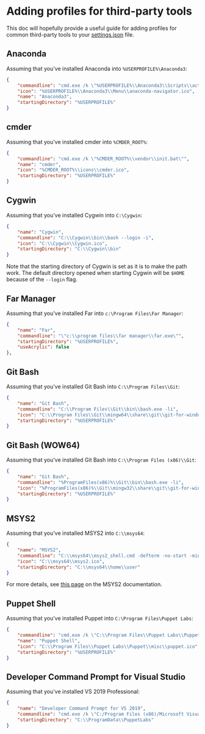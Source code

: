 # Adding profiles for third-party tools

This doc will hopefully provide a useful guide for adding profiles for common third-party tools to your
[settings.json](https://docs.microsoft.com/en-us/windows/terminal/customize-settings/profile-settings) file.

## Anaconda

Assuming that you've installed Anaconda into `%USERPROFILE%\Anaconda3`:

```json
{
    "commandline": "cmd.exe /k \"%USERPROFILE%\\Anaconda3\\Scripts\\activate.bat %USERPROFILE%\\Anaconda3\"",
    "icon": "%USERPROFILE%\\Anaconda3\\Menu\\anaconda-navigator.ico",
    "name": "Anaconda3",
    "startingDirectory": "%USERPROFILE%"
}
```

## cmder

Assuming that you've installed cmder into `%CMDER_ROOT%`:

```json
{
    "commandline": "cmd.exe /k \"%CMDER_ROOT%\\vendor\\init.bat\"",
    "name": "cmder",
    "icon": "%CMDER_ROOT%\\icons\\cmder.ico",
    "startingDirectory": "%USERPROFILE%"
}
```

## Cygwin

Assuming that you've installed Cygwin into `C:\Cygwin`:

```json
{
    "name": "Cygwin",
    "commandline": "C:\\Cygwin\\bin\\bash --login -i",
    "icon": "C:\\Cygwin\\Cygwin.ico",
    "startingDirectory": "C:\\Cygwin\\bin"
}
```

Note that the starting directory of Cygwin is set as it is to make the path
work. The default directory opened when starting Cygwin will be `$HOME` because
of the `--login` flag.

## Far Manager

Assuming that you've installed Far into `c:\Program Files\Far Manager`:

```json
{
    "name": "Far",
    "commandline": "\"c:\\program files\\far manager\\far.exe\"",
    "startingDirectory": "%USERPROFILE%",
    "useAcrylic": false
},
```

## Git Bash

Assuming that you've installed Git Bash into `C:\\Program Files\\Git`:

```json
{
    "name": "Git Bash",
    "commandline": "C:\\Program Files\\Git\\bin\\bash.exe -li",
    "icon": "C:\\Program Files\\Git\\mingw64\\share\\git\\git-for-windows.ico",
    "startingDirectory": "%USERPROFILE%"
}
````

## Git Bash (WOW64)

Assuming that you've installed Git Bash into `C:\\Program Files (x86)\\Git`:

```json
{
    "name": "Git Bash",
    "commandline": "%ProgramFiles(x86)%\\Git\\bin\\bash.exe -li",
    "icon": "%ProgramFiles(x86)%\\Git\\mingw32\\share\\git\\git-for-windows.ico",
    "startingDirectory": "%USERPROFILE%"
}
```

## MSYS2

Assuming that you've installed MSYS2 into `C:\\msys64`:

```json
{
    "name": "MSYS2",
    "commandline": "C:\\msys64\\msys2_shell.cmd -defterm -no-start -mingw64",
    "icon": "C:\\msys64\\msys2.ico",
    "startingDirectory": "C:\\msys64\\home\\user"
}
```

For more details, see [this page](https://www.msys2.org/docs/terminals/#windows-terminal) on the MSYS2 documentation.


## Puppet Shell

Assuming that you've installed Puppet into `C:\Program Files\Puppet Labs`:

```json
{
    "commandline": "cmd.exe /k \"C:\\Program Files\\Puppet Labs\\Puppet\\bin\\puppet_shell.bat\"",
    "name": "Puppet Shell",
    "icon": "C:\\Program Files\\Puppet Labs\\Puppet\\misc\\puppet.ico",
    "startingDirectory": "%USERPROFILE%"
}
```

## Developer Command Prompt for Visual Studio

Assuming that you've installed VS 2019 Professional:

```json
{
    "name": "Developer Command Prompt for VS 2019",
    "commandline": "cmd.exe /k \"C:/Program Files (x86)/Microsoft Visual Studio/2019/Professional/Common7/Tools/VsDevCmd.bat\"",
    "startingDirectory": "C:\\ProgramData\\PuppetLabs"
}
```

<!-- Adding a tool here? Make sure to add it in alphabetical order! -->
